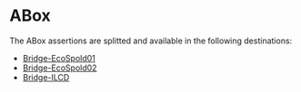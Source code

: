 # ABox

The ABox assertions are splitted and available in the following destinations:
- [Bridge-EcoSpold01](../Ontologies/WISEROntology/EC1_TBox.ttl)
- [Bridge-EcoSpold02](../Ontologies/WISEROntology/EC2.ttl)
- [Bridge-ILCD](../Ontologies/WISEROntology/ILCD_TBox.ttl)
